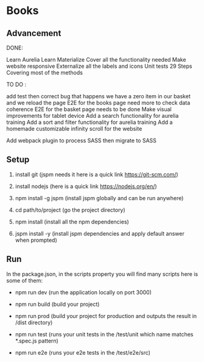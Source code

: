 # Books

## Advancement

DONE:

Learn Aurelia
Learn Materialize
Cover all the functionality needed
Make website responsive
Externalize all the labels and icons
Unit tests 29 Steps Covering most of the methods


TO DO :

add test then correct bug that happens we have a zero item in our basket and we reload the page
E2E for the books page need more to check data coherence
E2E for the basket page needs to be done
Make visual improvements for tablet device
Add a search functionality for aurelia training
Add a sort and filter functionality for aurelia training
Add a homemade customizable infinity scroll for the website

Add webpack plugin to process SASS then migrate to SASS



## Setup 

1. install git (jspm needs it here is a quick link https://git-scm.com/) 

2. install nodejs  (here is a quick link https://nodejs.org/en/) 

3. npm install -g jspm (install jspm globally and can be run anywhere)

4. cd path/to/project (go the project directory)

5. npm install (install all the npm dependencies)

6. jspm install -y (install jspm dependencies and apply default answer when prompted)

## Run

In the package.json, in the scripts property you will find many scripts here is some of them: 

* npm run dev (run the application locally on port 3000)

* npm run build (build your project)

* npm run prod (build your project for production and outputs the result in /dist directory)

* npm run test (runs your unit tests in the /test/unit which name matches *.spec.js pattern)

* npm run e2e (runs your e2e tests in the /test/e2e/src)





